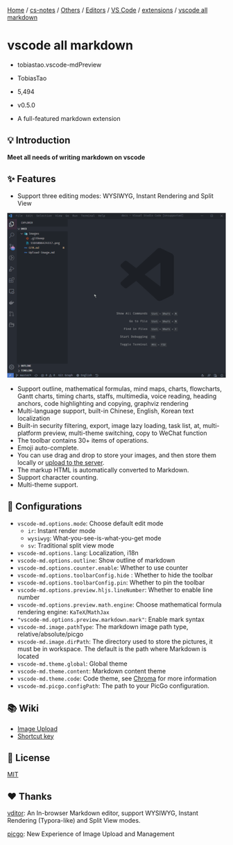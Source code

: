 [Home](https://mengxianbin.github.io) /
[cs-notes](https://mengxianbin.github.io/cs-notes/site) /
[Others](https://mengxianbin.github.io/cs-notes/site/Others) /
[Editors](https://mengxianbin.github.io/cs-notes/site/Others/Editors) /
[VS Code](https://mengxianbin.github.io/cs-notes/site/Others/Editors/VS%20Code) /
[extensions](https://mengxianbin.github.io/cs-notes/site/Others/Editors/VS%20Code/extensions) /
[vscode all markdown](https://mengxianbin.github.io/cs-notes/site/Others/Editors/VS%20Code/extensions/vscode%20all%20markdown)

# vscode all markdown

* tobiastao.vscode-mdPreview
* TobiasTao

* 5,494
* v0.5.0

* A full-featured markdown extension


## 💡 Introduction

**Meet all needs of writing markdown on vscode**

## ✨ Features

* Support three editing modes: WYSIWYG, Instant Rendering and Split View

![](https://github.com/TobiasTao/vscode-md/raw/master/docs/images/1.gif)

* Support outline, mathematical formulas, mind maps, charts, flowcharts, Gantt charts, timing charts, staffs, multimedia, voice reading, heading anchors, code highlighting and copying, graphviz rendering
* Multi-language support, built-in Chinese, English, Korean text localization
* Built-in security filtering, export, image lazy loading, task list, at, multi-platform preview, multi-theme switching, copy to WeChat function
* The toolbar contains 30+ items of operations.
* Emoji auto-complete.
* You can use drag and drop to store your images, and then store them locally or [upload to the server](https://github.com/TobiasTao/vscode-md/blob/master/docs/Upload-Image.md "https://github.com/TobiasTao/vscode-md/blob/master/./docs/Upload-Image.md").
* The markup HTML is automatically converted to Markdown.
* Support character counting.
* Multi-theme support.

## 🔧 Configurations

* `vscode-md.options.mode`: Choose default edit mode
  * `ir`: Instant render mode
  * `wysiwyg`: What-you-see-is-what-you-get mode
  * `sv`: Traditional split view mode
* `vscode-md.options.lang`: Localization, i18n
* `vscode-md.options.outline`: Show outline of markdown
* `vscode-md.options.counter.enable`: Whether to use counter
* `vscode-md.options.toolbarConfig.hide` : Whether to hide the toolbar
* `vscode-md.options.toolbarConfig.pin`: Whether to pin the toolbar
* `vscode-md.options.preview.hljs.lineNumber`: Whether to enable line number
* `vscode-md.options.preview.math.engine`: Choose mathematical formula rendering engine: `KaTeX`/`MathJax`
* `"vscode-md.options.preview.markdown.mark"`: Enable mark syntax
* `vscode-md.image.pathType`: The markdown image path type, relative/absolute/picgo
* `vscode-md.image.dirPath`: The directory used to store the pictures, it must be in workspace. The default is the path where Markdown is located
* `vscode-md.theme.global`: Global theme
* `vscode-md.theme.content`: Markdown content theme
* `vscode-md.theme.code`: Code theme, see [Chroma](https://xyproto.github.io/splash/docs/all.html "https://xyproto.github.io/splash/docs/all.html") for more information
* `vscode-md.picgo.configPath`: The path to your PicGo configuration.

## 📚 Wiki

* [Image Upload](https://github.com/TobiasTao/vscode-md/blob/master/docs/Upload-Image.md "https://github.com/TobiasTao/vscode-md/blob/master/./docs/Upload-Image.md")
* [Shortcut key](https://hacpai.com/article/1582778815353#English "https://hacpai.com/article/1582778815353#English")

## 📄 License

[MIT](https://opensource.org/licenses/MIT "https://opensource.org/licenses/MIT")

## ❤️ Thanks

[vditor](https://vditor.b3log.org/ "https://vditor.b3log.org/"): An In-browser Markdown editor, support WYSIWYG, Instant Rendering (Typora-like) and Split View modes.

[picgo](https://picgo.github.io/PicGo-Doc/en/guide/#instruction "https://picgo.github.io/PicGo-Doc/en/guide/#instruction"): New Experience of Image Upload and Management
